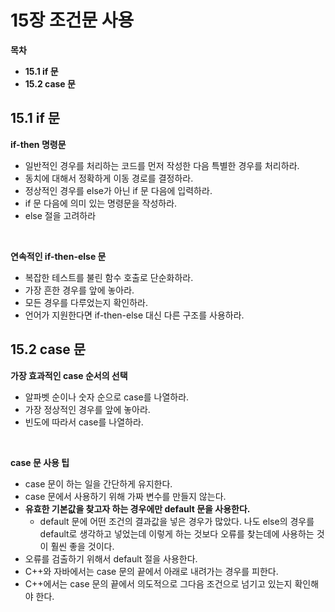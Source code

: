 # 15장 조건문 사용

**목차**

- **15.1 if 문**
- **15.2 case 문**

## 15.1 if 문

**if-then 명령문**

- 일반적인 경우를 처리하는 코드를 먼저 작성한 다음 특별한 경우를 처리하라.
- 동치에 대해서 정확하게 이동 경로를 결정하라.
- 정상적인 경우를 else가 아닌 if 문 다음에 입력하라.
- if 문 다음에 의미 있는 명령문을 작성하라.
- else 절을 고려하라

<br>

**연속적인 if-then-else 문**

- 복잡한 테스트를 불린 함수 호출로 단순화하라.
- 가장 흔한 경우를 앞에 놓아라.
- 모든 경우를 다루었는지 확인하라.
- 언어가 지원한다면 if-then-else 대신 다른 구조를 사용하라.

## 15.2 case 문

**가장 효과적인 case 순서의 선택**

- 알파벳 순이나 숫자 순으로 case를 나열하라.
- 가장 정상적인 경우를 앞에 놓아라.
- 빈도에 따라서 case를 나열하라.

<br>

**case 문 사용 팁**

- case 문이 하는 일을 간단하게 유지한다.
- case 문에서 사용하기 위해 가짜 변수를 만들지 않는다.
- **유효한 기본값을 찾고자 하는 경우에만 default 문을 사용한다.**
  - default 문에 어떤 조건의 결과값을 넣은 경우가 많았다. 나도 else의 경우를 default로 생각하고 넣었는데 이렇게 하는 것보다 오류를 찾는데에 사용하는 것이 훨씬 좋을 것이다.
- 오류를 검출하기 위해서 default 절을 사용한다.
- C++와 자바에서는 case 문의 끝에서 아래로 내려가는 경우를 피한다.
- C++에서는 case 문의 끝에서 의도적으로 그다음 조건으로 넘기고 있는지 확인해야 한다.
